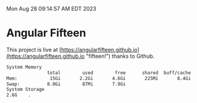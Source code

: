 Mon Aug 28 09:14:57 AM EDT 2023

# Angular Fifteen


This project is live at [https://angularfifteen.github.io](https://angularfifteen.github.io "fifteen!") thanks to Github.

```bash
System Memory
               total        used        free      shared  buff/cache   available
Mem:            15Gi       2.2Gi       4.6Gi       225Mi       8.4Gi        12Gi
Swap:          8.0Gi        87Mi       7.9Gi
System Storage
2.6G	.
```
```bash

